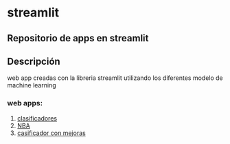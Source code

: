 # streamlit  

**Repositorio de apps en streamlit**
---
## Descripción  
web app creadas con la libreria streamlit utilizando los diferentes modelo de machine learning


### web apps:  
1. [clasificadores](https://clasificador-app.herokuapp.com/)  
1. [NBA](https://nba-apy.herokuapp.com/)
1. [casificador con mejoras](https://clasificadorapp.herokuapp.com/) 
